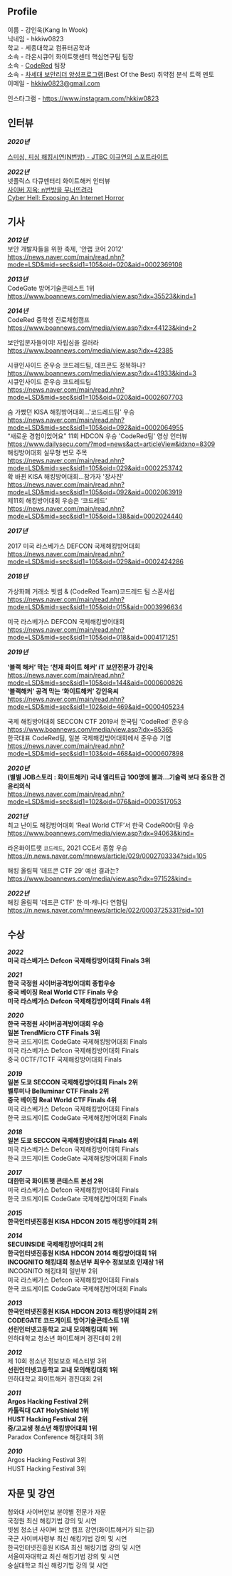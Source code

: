 ## Profile

이름 - 강인욱(Kang In Wook)  
닉네임 - hkkiw0823  
학교 -  세종대학교 컴퓨터공학과  
소속 - 라온시큐어 화이트햇센터 핵심연구팀 팀장  
소속 -  [CodeRed](https://www.facebook.com/CodeRed.hackerteam) 팀장  
소속 -  [차세대 보안리더 양성프로그램](https://www.kitribob.kr/)(Best Of the Best) 취약점 분석 트랙 멘토  
이메일 - hkkiw0823@gmail.com  
<!--페이스북 - http://www.facebook.com/hkkiw0823  -->
인스타그램 - https://www.instagram.com/hkkiw0823  

## 인터뷰  

**_2020년_**  
<!--[스미싱, 피싱 해킹시연(N번방) - JTBC 이규연의 스포트라이트](https://www.facebook.com/watch/?v=323390581977908)  -->
[스미싱, 피싱 해킹시연(N번방) - JTBC 이규연의 스포트라이트](https://www.facebook.com/watch/?v=323390581977908)  

**_2022년_**    
넷플릭스 다큐멘터리 화이트해커 인터뷰  
[사이버 지옥: n번방을 무너뜨려라](https://www.youtube.com/watch?v=bdI8mkAL_-Q)  
[Cyber Hell: Exposing An Internet Horror](https://www.youtube.com/watch?v=hpceNxQASKw)  

## 기사

**_2012년_**  
보안 개발자들을 위한 축제, '안랩 코어 2012'  
https://news.naver.com/main/read.nhn?mode=LSD&mid=sec&sid1=105&oid=020&aid=0002369108  

**_2013년_**  
CodeGate 방어기술콘테스트 1위  
https://www.boannews.com/media/view.asp?idx=35523&kind=1

**_2014년_**  
CodeRed 중학생 진로체험캠프  
https://www.boannews.com/media/view.asp?idx=44123&kind=2  

보안입문자들이여! 자립심을 길러라  
https://www.boannews.com/media/view.asp?idx=42385  
  
시큐인사이드 준우승 코드레드팀, 데프콘도 정복하나?  
https://www.boannews.com/media/view.asp?idx=41933&kind=3  
시큐인사이드 준우승 코드레드팀  
https://news.naver.com/main/read.nhn?mode=LSD&mid=sec&sid1=105&oid=020&aid=0002607703  
  
숨 가빴던 KISA 해킹방어대회…'코드레드팀' 우승  
https://news.naver.com/main/read.nhn?mode=LSD&mid=sec&sid1=105&oid=092&aid=0002064955  
“새로운 경험이었어요” 11회 HDCON 우승 'CodeRed팀' 영상 인터뷰  
https://www.dailysecu.com/?mod=news&act=articleView&idxno=8309  
해킹방어대회 실무형 변모 주목  
https://news.naver.com/main/read.nhn?mode=LSD&mid=sec&sid1=105&oid=029&aid=0002253742  
확 바뀐 KISA 해킹방어대회…참가자 '장사진'  
https://news.naver.com/main/read.nhn?mode=LSD&mid=sec&sid1=105&oid=092&aid=0002063919  
제11회 해킹방어대회 우승은 ‘코드레드’  
https://news.naver.com/main/read.nhn?mode=LSD&mid=sec&sid1=105&oid=138&aid=0002024440  


**_2017년_**
  
2017 미국 라스베가스 DEFCON 국제해킹방어대회  
https://news.naver.com/main/read.nhn?mode=LSD&mid=sec&sid1=105&oid=029&aid=0002424286  
  
**_2018년_**
  
가상화폐 거래소 빗썸 & (CodeRed Team)코드레드 팀 스폰서쉽  
https://news.naver.com/main/read.nhn?mode=LSD&mid=sec&sid1=105&oid=015&aid=0003996634  
  
미국 라스베가스 DEFCON 국제해킹방어대회  
https://news.naver.com/main/read.nhn?mode=LSD&mid=sec&sid1=105&oid=018&aid=0004171251  
  
**_2019년_**
  
**‘블랙 해커’ 막는 ‘천재 화이트 해커’ iT 보안전문가 강인욱**  
https://news.naver.com/main/read.nhn?mode=LSD&mid=sec&sid1=105&oid=144&aid=0000600826  
**‘블랙해커’ 공격 막는 ‘화이트해커’ 강인욱씨**  
https://news.naver.com/main/read.nhn?mode=LSD&mid=sec&sid1=102&oid=469&aid=0000405234  
  
국제 해킹방어대회 SECCON CTF 2019서 한국팀 ‘CodeRed’ 준우승  
https://www.boannews.com/media/view.asp?idx=85365  
한국대표 CodeRed팀, 일본 국제해킹방어대회에서 준우승 기염  
https://news.naver.com/main/read.nhn?mode=LSD&mid=sec&sid1=103&oid=468&aid=0000607898  
  
**_2020년_**  
**(별별 JOB스토리 : 화이트해커) 국내 엘리트급 100명에 불과…기술력 보다 중요한 건 윤리의식**  
https://news.naver.com/main/read.nhn?mode=LSD&mid=sec&sid1=102&oid=076&aid=0003517053  

**_2021년_**  
최고 난이도 해킹방어대회 ‘Real World CTF’서 한국 CodeR00t팀 우승  
https://www.boannews.com/media/view.asp?idx=94063&kind=  

라온화이트햇 `코드레드`, 2021 CCE서 종합 우승  
https://n.news.naver.com/mnews/article/029/0002703334?sid=105

해킹 올림픽 ‘데프콘 CTF 29’ 예선 결과는?  
https://www.boannews.com/media/view.asp?idx=97152&kind=  

**_2022년_**  
해킹 올림픽 '데프콘 CTF' 한·미·캐나다 연합팀  
https://n.news.naver.com/mnews/article/022/0003725331?sid=101  
  

## 수상
**_2022_**   
**미국 라스베가스 Defcon 국제해킹방어대회 Finals 3위**  

**_2021_**   
**한국 국정원 사이버공격방어대회 종합우승**  
**중국 베이징 Real World CTF Finals 우승**  
**미국 라스베가스 Defcon 국제해킹방어대회 Finals 4위**  

**_2020_**  
**한국 국정원 사이버공격방어대회 우승**  
**일본 TrendMicro CTF Finals 3위**  
한국 코드게이트 CodeGate 국제해킹방어대회 Finals  
미국 라스베가스 Defcon 국제해킹방어대회 Finals  
중국 0CTF/TCTF 국제해킹방어대회 Finals  

**_2019_**  
**일본 도쿄 SECCON 국제해킹방어대회 Finals 2위**  
**벨루미나 Belluminar CTF Finals 2위**  
**중국 베이징 Real World CTF Finals 4위**  
미국 라스베가스 Defcon 국제해킹방어대회 Finals  
한국 코드게이트 CodeGate 국제해킹방어대회 Finals  

**_2018_**  
**일본 도쿄 SECCON 국제해킹방어대회 Finals 4위**  
미국 라스베가스 Defcon 국제해킹방어대회 Finals  
한국 코드게이트 CodeGate 국제해킹방어대회 Finals  

**_2017_**  
**대한민국 화이트햇 콘테스트 본선 2위**  
미국 라스베가스 Defcon 국제해킹방어대회 Finals  
한국 코드게이트 CodeGate 국제해킹방어대회 Finals  

**_2015_**  
**한국인터넷진흥원 KISA HDCON 2015 해킹방어대회 2위**  

**_2014_**  
**SECUINSIDE 국제해킹방어대회 2위**  
**한국인터넷진흥원 KISA HDCON 2014 해킹방어대회 1위**  
**INCOGNITO 해킹대회 청소년부 최우수 정보보호 인재상 1위**  
INCOGNITO 해킹대회 일반부 2위  
미국 라스베가스 Defcon 국제해킹방어대회 Finals  
한국 코드게이트 CodeGate 국제해킹방어대회 Finals  

**_2013_**  
**한국인터넷진흥원 KISA HDCON 2013 해킹방어대회 2위**  
**CODEGATE 코드게이트 방어기술콘테스트 1위**  
**선린인터넷고등학교 교내 모의해킹대회 1위**  
인하대학교 청소년 화이트해커 경진대회 2위  

**_2012_**  
제 10회 청소년 정보보호 페스티벌 3위  
**선린인터넷고등학교 교내 모의해킹대회 1위**  
인하대학교 화이트해커 경진대회 2위  

**_2011_**  
**Argos Hacking Festival 2위**  
**카톨릭대 CAT HolyShield 1위**  
**HUST Hacking Festival 2위**  
**중/고교생 청소년 해킹방어대회 1위**  
Paradox Conference 해킹대회 3위  

**_2010_**  
Argos Hacking Festival 3위  
HUST Hacking Festival 3위  


## 자문 및 강연
청와대 사이버안보 분야별 전문가 자문  
국정원 최신 해킹기법 강의 및 시연  
빗썸 청소년 사이버 보안 캠프 강연(화이트해커가 되는길)  
국군 사이버사령부 최신 해킹기법 강의 및 시연  
한국인터넷진흥원 KISA 최신 해킹기법 강의 및 시연  
서울여자대학교 최신 해킹기법 강의 및 시연  
숭실대학교 최신 해킹기법 강의 및 시연  

<!--

중학생 보안 진로체험 캠프 운영  


선린인터넷고등학교 교내모의해킹대회 문제 출제 및 운영  
국방 해킹방어대회 문제 출제 및 운영  
INCOGINO 대학생 대상 멘토  
선린인터넷고등학교 고등학생 대상 멘토  

## 프로젝트 및 연구
삼성전자 갤럭시 S10,S10+,S10e,Note10 기종 보안취약점 점검  
빗썸 Bithumb 암호화페 거래소 해킹 사건 로그 분석 및 전수 조사 (PM)  
신한금융그룹 외부전문가 모의해킹 및 보안취약점 점검  
싱코 암호화폐거래소 모의해킹 및 보안취약점 점검  
ETRI Android Exploit 연구  
한화시스템 임베디드 장비 Exploit 연구  
고려대학교 Cyber Fast Track 연구 (이휘조 교수)  
KISA 국내 호스팅사 모의해킹 및 보안취약점 점검  
외환 은행 모의해킹 및 보안취약점 점검 (PM)  
하나 은행 모의해킹 및 보안취약점 점검 (PM)  
하나 캐피탈 모의해킹 및 보안취약점 점검 (PM)  
하나아이엔에스 최신 해킹기법 강의 및 시연  
하나 캐피탈 모의해킹 및 보안취약점 점검 (PM)  
한화손해보험 모의해킹 및 보안취약점 점검  
AXA 손해보험 모의해킹 및 보안취약점 점검  
그 외 기타 다수 프로젝트 진행 및 연구
-->

